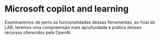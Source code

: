 # Microsoft copilot and learning

Examinaremos de perto as funcionalidades dessas ferramentas, ao final do LAB,
teremos uma compreensão mais aprofundada e prática desses recursos oferecidos pela OpenAI.
